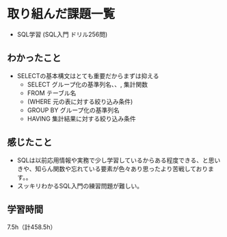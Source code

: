 # 取り組んだ課題一覧
- SQL学習 (SQL入門 ドリル256問)

## わかったこと
- SELECTの基本構文はとても重要だからまずは抑える
  - SELECT グループ化の基準列名、、, 集計関数
  - FROM テーブル名
  - (WHERE 元の表に対する絞り込み条件)
  - GROUP BY グループ化の基準列名
  - HAVING 集計結果に対する絞り込み条件


## 感じたこと
- SQLは以前応用情報や実務で少し学習しているからある程度できる、と思いきや、知らん関数や忘れている要素が色々あり思ったより苦戦しております。。
- スッキリわかるSQL入門の練習問題が難しい。
  
## 学習時間
7.5h（計458.5h）

